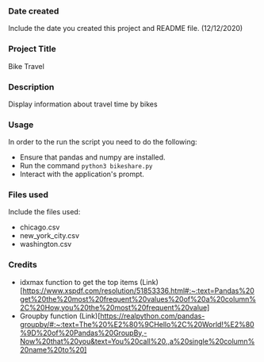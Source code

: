 ### Date created
Include the date you created this project and README file. (12/12/2020)

### Project Title
Bike Travel

### Description
Display information about travel time by bikes

### Usage
In order to the run the script you need to do the following:

* Ensure that pandas and numpy are installed.
* Run the command `python3 bikeshare.py`
* Interact with the application's prompt.

### Files used
Include the files used:

* chicago.csv
* new_york_city.csv
* washington.csv

### Credits

* idxmax function to get the top items (Link)[https://www.xspdf.com/resolution/51853336.html#:~:text=Pandas%20get%20the%20most%20frequent%20values%20of%20a%20column%2C%20How,you%20the%20most%20frequent%20value] 
* Groupby function (Link)[https://realpython.com/pandas-groupby/#:~:text=The%20%E2%80%9CHello%2C%20World!%E2%80%9D%20of%20Pandas%20GroupBy,-Now%20that%20you&text=You%20call%20.,a%20single%20column%20name%20to%20]